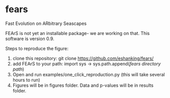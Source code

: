 # fears
Fast Evolution on ARbitrary Seascapes

FEArS is not yet an installable package- we are working on that. This software is version 0.9.

Steps to reproduce the figure: 

1. clone this repository: git clone https://github.com/eshanking/fears/
2. add FEArS to your path: import sys -> sys.path.append(*fears directory path*)
3. Open and run examples/one_click_reproduction.py (this will take several hours to run)
4. Figures will be in figures folder. Data and p-values will be in results folder.
